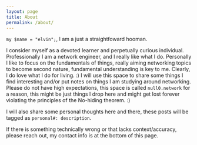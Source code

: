 ```yaml
---
layout: page
title: About
permalink: /about/
---
```


`my $name = "elvin";`, I am a just a straightfoward hooman.

I consider myself as a devoted learner and perpetually curious individual. Professionally I am a network engineer, and I really like what I do. Personally I like to focus on the fundamentals of things, really aiming networking topics to become second nature, fundamental understanding is key to me. Clearly, I do love what I do for living. :) I will use this space to share some things I find interesting and/or put notes on things I am studying around networking. Please do not have high expectations, this space is called `null0.network` for a reason, this might be just things I drop here and might get lost forever violating the principles of the No-hiding theorem. :)

I will also share some personal thoughts here and there, these posts will be tagged as `personal#: description`.

If there is something technically wrong or that lacks context/accuracy, please reach out, my contact info is at the bottom of this page.


